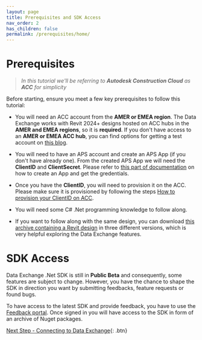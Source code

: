 ```yaml
---
layout: page
title: Prerequisites and SDK Access
nav_order: 2
has_children: false
permalink: /prerequisites/home/
---
```


# Prerequisites

> _In this tutorial we'll be referring to **Autodesk Construction Cloud** as **ACC** for simplicity_

Before starting, ensure you meet a few key prerequisites to follow this tutorial:

- You will need an ACC account from the **AMER or EMEA region**. The Data Exchange works with Revit 2024+ designs hosted on ACC hubs in the **AMER and EMEA regions**, so it is **required**. If you don't have access to an **AMER or EMEA ACC hub**, you can find options for getting a test account on [this blog](https://fieldofviewblog.wordpress.com/2017/08/31/bim-360-acc-account-for-development/).

- You will need to have an APS account and create an APS App (if you don't have already one). From the created APS App we will need the **ClientID** and **ClientSecret**. Please refer to [this part of documentation](https://get-started.aps.autodesk.com/#create-app-credentials) on how to create an App and get the gredentials.

- Once you have the **ClientID**, you will need to provision it on the ACC. Please make sure it is provisioned by following the steps [How to provision your ClientID on ACC](https://get-started.aps.autodesk.com/#provision-access-in-other-products).

- You will need some C# .Net programming knowledge to follow along.

- If you want to follow along with the same design, you can download [this archive containing a Revit design](https://autodesk-adn-transfer.s3.us-west-2.amazonaws.com/ADN+Extranet/AEC/public_downloads/OfficeBuilding.zip) in three different versions, which is very helpful exploring the Data Exchange features.


# SDK Access

Data Exchange .Net SDK is still in **Public Beta** and consequently, some features are subject to change. However, you have the chance to shape the SDK in direction you want by submitting feedbacks, feature requests or found bugs. 

To have access to the latest SDK and provide feedback, you have to use the [Feedback portal](https://feedback.autodesk.com/key/DataExchangeConnector). 
Once signed in you will have access to the SDK in form of an archive of Nuget packages.

[Next Step - Connecting to Data Exchange](../../connection/home/){: .btn}
